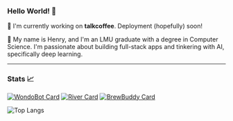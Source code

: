 ### Hello World! 👋

🔭 I'm currently working on **talkcoffee**. Deployment (hopefully) soon!

💬 My name is Henry, and I'm an LMU graduate with a degree in Computer Science. I'm passionate about building full-stack apps and tinkering with AI, specifically deep learning.

---

### Stats 📈

[![WondoBot Card](https://github-readme-stats.vercel.app/api/pin/?username=jf2024&repo=WondoBot&theme=dark)](https://github.com/jf2024/WondoBot)
[![River Card](https://github-readme-stats.vercel.app/api/pin/?username=bryanardon&repo=River&theme=dark)](https://github.com/bryanardon/River)
[![BrewBuddy Card](https://github-readme-stats.vercel.app/api/pin/?username=henrybenso&repo=BrewBuddyApp&theme=dark)](https://github.com/henrybenso/BrewBuddyApp)

![Top Langs](https://github-readme-stats-henrybensos-projects.vercel.app/api/top-langs/?username=henrybenso&layout=compact&theme=dark)

<!--
**henrybenso/henrybenso** is a ✨ _special_ ✨ repository because its `README.md` (this file) appears on your GitHub profile.

Here are some ideas to get you started:

- 🔭 I’m currently working on ...
- 🌱 I’m currently learning ...
- 👯 I’m looking to collaborate on ...
- 🤔 I’m looking for help with ...
- 💬 Ask me about ...
- 📫 How to reach me: ...
- 😄 Pronouns: ...
- ⚡ Fun fact: ...
-->
